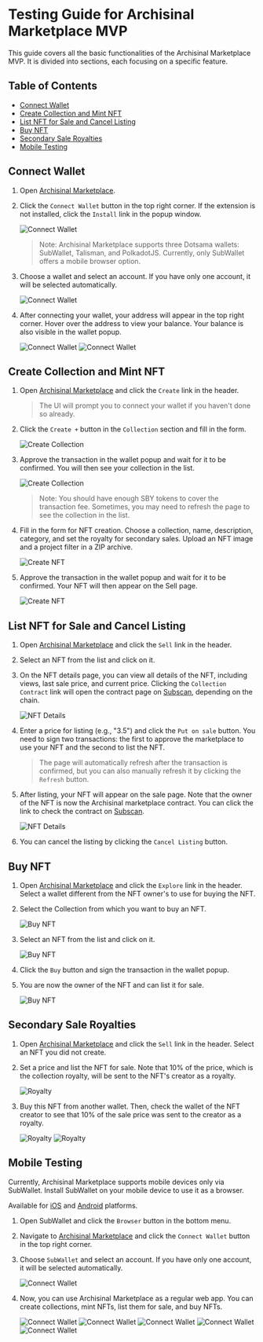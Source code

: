# Testing Guide for Archisinal Marketplace MVP

This guide covers all the basic functionalities of the Archisinal Marketplace MVP. It is divided into sections, each focusing on a specific feature.

## Table of Contents

- [Connect Wallet](#connect-wallet)
- [Create Collection and Mint NFT](#create-collection-and-mint-nft)
- [List NFT for Sale and Cancel Listing](#list-nft-for-sale-and-cancel-listing)
- [Buy NFT](#buy-nft)
- [Secondary Sale Royalties](#secondary-sale-royalties)
- [Mobile Testing](#mobile-testing)

## Connect Wallet

1. Open [Archisinal Marketplace](https://marketplace-app-client.vercel.app/).
2. Click the `Connect Wallet` button in the top right corner. If the extension is not installed, click the `Install` link in the popup window.

   ![Connect Wallet](./docs/images/testing-guide/1.png)

   > Note: Archisinal Marketplace supports three Dotsama wallets: SubWallet, Talisman, and PolkadotJS. Currently, only SubWallet offers a mobile browser option.

3. Choose a wallet and select an account. If you have only one account, it will be selected automatically.

   ![Connect Wallet](./docs/images/testing-guide/2.png)

4. After connecting your wallet, your address will appear in the top right corner. Hover over the address to view your balance. Your balance is also visible in the wallet popup.

   ![Connect Wallet](./docs/images/testing-guide/3.png)
   ![Connect Wallet](./docs/images/testing-guide/4.png)

## Create Collection and Mint NFT

1. Open [Archisinal Marketplace](https://marketplace-app-client.vercel.app/) and click the `Create` link in the header.

   > The UI will prompt you to connect your wallet if you haven't done so already.

2. Click the `Create +` button in the `Collection` section and fill in the form.

   ![Create Collection](./docs/images/testing-guide/5.png)

3. Approve the transaction in the wallet popup and wait for it to be confirmed. You will then see your collection in the list.

   ![Create Collection](./docs/images/testing-guide/6.png)

   > Note: You should have enough SBY tokens to cover the transaction fee.
   > Sometimes, you may need to refresh the page to see the collection in the list.

4. Fill in the form for NFT creation. Choose a collection, name, description, category, and set the royalty for secondary sales. Upload an NFT image and a project filter in a ZIP archive.

   ![Create NFT](./docs/images/testing-guide/7.png)

5. Approve the transaction in the wallet popup and wait for it to be confirmed. Your NFT will then appear on the Sell page.

   ![Create NFT](./docs/images/testing-guide/8.png)

## List NFT for Sale and Cancel Listing

1. Open [Archisinal Marketplace](https://marketplace-app-client.vercel.app/) and click the `Sell` link in the header.
2. Select an NFT from the list and click on it.
3. On the NFT details page, you can view all details of the NFT, including views, last sale price, and current price. Clicking the `Collection Contract` link will open the contract page on [Subscan](https://shibuya.subscan.io/), depending on the chain.

   ![NFT Details](./docs/images/testing-guide/9.png)

4. Enter a price for listing (e.g., "3.5") and click the `Put on sale` button. You need to sign two transactions: the first to approve the marketplace to use your NFT and the second to list the NFT.

   > The page will automatically refresh after the transaction is confirmed, but you can also manually refresh it by clicking the `Refresh` button.

5. After listing, your NFT will appear on the sale page. Note that the owner of the NFT is now the Archisinal marketplace contract. You can click the link to check the contract on [Subscan](https://shibuya.subscan.io/).

   ![NFT Details](./docs/images/testing-guide/10.png)

6. You can cancel the listing by clicking the `Cancel Listing` button.

## Buy NFT

1. Open [Archisinal Marketplace](https://marketplace-app-client.vercel.app/) and click the `Explore` link in the header. Select a wallet different from the NFT owner's to use for buying the NFT.
2. Select the Collection from which you want to buy an NFT.

   ![Buy NFT](./docs/images/testing-guide/11.png)

3. Select an NFT from the list and click on it.

   ![Buy NFT](./docs/images/testing-guide/12.png)

4. Click the `Buy` button and sign the transaction in the wallet popup.
5. You are now the owner of the NFT and can list it for sale.

   ![Buy NFT](./docs/images/testing-guide/13.png)

## Secondary Sale Royalties

1. Open [Archisinal Marketplace](https://marketplace-app-client.vercel.app/) and click the `Sell` link in the header. Select an NFT you did not create.
2. Set a price and list the NFT for sale. Note that 10% of the price, which is the collection royalty, will be sent to the NFT's creator as a royalty.

   ![Royalty](./docs/images/testing-guide/14.png)

3. Buy this NFT from another wallet. Then, check the wallet of the NFT creator to see that 10% of the sale price was sent to the creator as a royalty.

   ![Royalty](./docs/images/testing-guide/15.png)
   ![Royalty](./docs/images/testing-guide/16.png)

## Mobile Testing

Currently, Archisinal Marketplace supports mobile devices only via SubWallet. Install SubWallet on your mobile device to use it as a browser.

Available for [iOS](https://apps.apple.com/us/app/subwallet-polkadot-wallet/id1633050285) and [Android](https://play.google.com/store/apps/details?id=app.subwallet.mobile&hl=en&gl=US) platforms.

1. Open SubWallet and click the `Browser` button in the bottom menu.
2. Navigate to [Archisinal Marketplace](https://marketplace-app-client.vercel.app/) and click the `Connect Wallet` button in the top right corner.
3. Choose `SubWallet` and select an account. If you have only one account, it will be selected automatically.

   ![Connect Wallet](./docs/images/testing-guide/17.png)

4. Now, you can use Archisinal Marketplace as a regular web app. You can create collections, mint NFTs, list them for sale, and buy NFTs.

   ![Connect Wallet](./docs/images/testing-guide/18.png)
   ![Connect Wallet](./docs/images/testing-guide/19.png)
   ![Connect Wallet](./docs/images/testing-guide/20.png)
   ![Connect Wallet](./docs/images/testing-guide/21.png)
   ![Connect Wallet](./docs/images/testing-guide/22.png)
